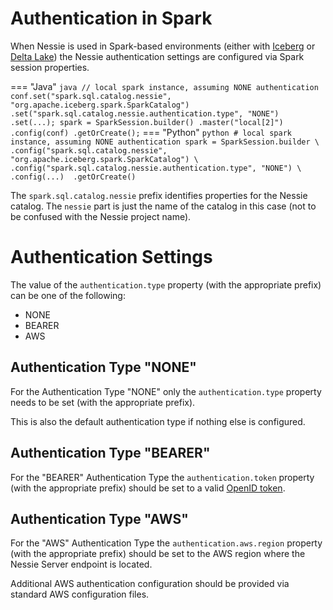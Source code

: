 # Authentication in Spark

When Nessie is used in Spark-based environments (either with [Iceberg](./iceberg/index.md) 
or [Delta Lake](./deltalake/index.md)) the Nessie authentication settings are configured via Spark session properties.

=== "Java"
    ``` java
    // local spark instance, assuming NONE authentication
    conf.set("spark.sql.catalog.nessie", "org.apache.iceberg.spark.SparkCatalog")
        .set("spark.sql.catalog.nessie.authentication.type", "NONE")
        .set(...);
    spark = SparkSession.builder()
                        .master("local[2]")
                        .config(conf)
                        .getOrCreate();
    ```
=== "Python"
    ``` python
    # local spark instance, assuming NONE authentication
    spark = SparkSession.builder \
            .config("spark.sql.catalog.nessie", "org.apache.iceberg.spark.SparkCatalog") \
            .config("spark.sql.catalog.nessie.authentication.type", "NONE") \
            .config(...) 
            .getOrCreate()
    ```

The `spark.sql.catalog.nessie` prefix identifies properties for the Nessie catalog. The `nessie` part is just
the name of the catalog in this case (not to be confused with the Nessie project name).

# Authentication Settings

The value of the `authentication.type` property (with the appropriate prefix) can be one of the following:

* NONE
* BEARER
* AWS

## Authentication Type "NONE"

For the Authentication Type "NONE" only the `authentication.type` property needs to be set
(with the appropriate prefix).

This is also the default authentication type if nothing else is configured.

## Authentication Type "BEARER"

For the "BEARER" Authentication Type the `authentication.token` property (with the appropriate prefix)
should be set to a valid [OpenID token](https://openid.net/specs/openid-connect-core-1_0.html).

## Authentication Type "AWS"

For the "AWS" Authentication Type the `authentication.aws.region` property (with the appropriate prefix)
should be set to the AWS region where the Nessie Server endpoint is located.

Additional AWS authentication configuration should be provided via standard AWS configuration files. 
